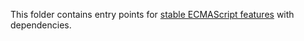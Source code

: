 This folder contains entry points for [stable ECMAScript features](https://github.com/zloirock/core-js/tree/v3#ecmascript) with dependencies.
